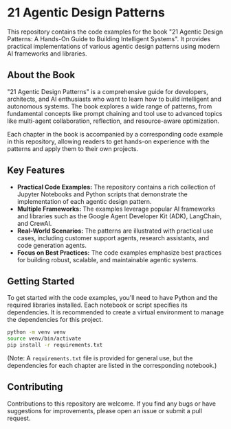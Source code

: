 # 21 Agentic Design Patterns

This repository contains the code examples for the book "21 Agentic Design Patterns: A Hands-On Guide to Building Intelligent Systems". It provides practical implementations of various agentic design patterns using modern AI frameworks and libraries.

## About the Book

"21 Agentic Design Patterns" is a comprehensive guide for developers, architects, and AI enthusiasts who want to learn how to build intelligent and autonomous systems. The book explores a wide range of patterns, from fundamental concepts like prompt chaining and tool use to advanced topics like multi-agent collaboration, reflection, and resource-aware optimization.

Each chapter in the book is accompanied by a corresponding code example in this repository, allowing readers to get hands-on experience with the patterns and apply them to their own projects.

## Key Features

*   **Practical Code Examples:** The repository contains a rich collection of Jupyter Notebooks and Python scripts that demonstrate the implementation of each agentic design pattern.
*   **Multiple Frameworks:** The examples leverage popular AI frameworks and libraries such as the Google Agent Developer Kit (ADK), LangChain, and CrewAI.
*   **Real-World Scenarios:** The patterns are illustrated with practical use cases, including customer support agents, research assistants, and code generation agents.
*   **Focus on Best Practices:** The code examples emphasize best practices for building robust, scalable, and maintainable agentic systems.

## Getting Started

To get started with the code examples, you'll need to have Python and the required libraries installed. Each notebook or script specifies its dependencies. It is recommended to create a virtual environment to manage the dependencies for this project.

```bash
python -m venv venv
source venv/bin/activate
pip install -r requirements.txt
```

(Note: A `requirements.txt` file is provided for general use, but the dependencies for each chapter are listed in the corresponding notebook.)

## Contributing

Contributions to this repository are welcome. If you find any bugs or have suggestions for improvements, please open an issue or submit a pull request.